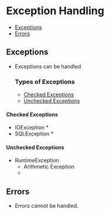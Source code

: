 # Exception Handling

* [Exceptions](#exceptions)
* [Errors](#errors)

## Exceptions
* Exceptions can be handled
    ### Types of Exceptions
    * [Checked Exceptions](#checked-exceptions)
    * [Unchecked Exceptions](#unchecked-exceptions)

#### Checked Exceptions
* IOException
    *
* SQLException
    *
#### Unchecked Exceptions
* RuntimeException
    * Arithmetic Exception
    * 





## Errors
* Errors cannot be handled.
